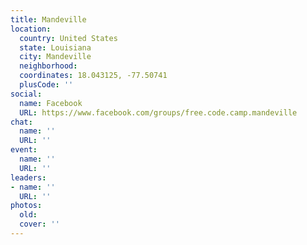 ```yaml
---
title: Mandeville
location:
  country: United States
  state: Louisiana
  city: Mandeville
  neighborhood: 
  coordinates: 18.043125, -77.50741
  plusCode: ''
social:
  name: Facebook
  URL: https://www.facebook.com/groups/free.code.camp.mandeville
chat:
  name: ''
  URL: ''
event:
  name: ''
  URL: ''
leaders:
- name: ''
  URL: ''
photos:
  old: 
  cover: ''
---
```

